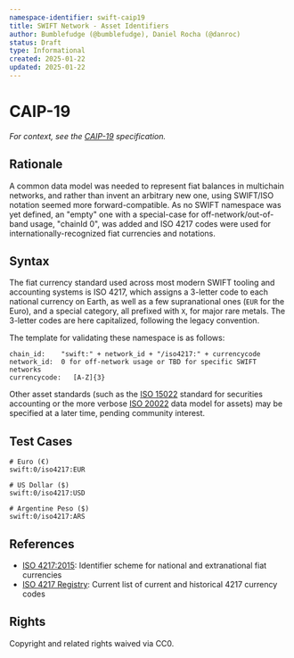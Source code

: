 ```yaml
---
namespace-identifier: swift-caip19
title: SWIFT Network - Asset Identifiers
author: Bumblefudge (@bumblefudge), Daniel Rocha (@danroc)
status: Draft
type: Informational
created: 2025-01-22
updated: 2025-01-22
---
```


# CAIP-19

*For context, see the [CAIP-19][] specification.*

## Rationale

A common data model was needed to represent fiat balances in multichain networks, and rather than invent an arbitrary new one, using SWIFT/ISO notation seemed more forward-compatible.
As no SWIFT namespace was yet defined, an "empty" one with a special-case for off-network/out-of-band usage, "chainId 0", was added and ISO 4217 codes were used for internationally-recognized fiat currencies and notations.

## Syntax

The fiat currency standard used across most modern SWIFT tooling and accounting systems is ISO 4217, which assigns a 3-letter code to each national currency on Earth, as well as a few supranational ones (`EUR` for the Euro), and a special category, all prefixed with `X`, for major rare metals.
The 3-letter codes are here capitalized, following the legacy convention.

The template for validating these namespace is as follows:
```
chain_id:    "swift:" + network_id + "/iso4217:" + currencycode
network_id:  0 for off-network usage or TBD for specific SWIFT networks
currencycode:   [A-Z]{3}
```

Other asset standards (such as the [ISO 15022] standard for securities accounting or the more verbose [ISO 20022] data model for assets) may be specified at a later time, pending community interest.

## Test Cases

```
# Euro (€)
swift:0/iso4217:EUR

# US Dollar ($)
swift:0/iso4217:USD

# Argentine Peso ($)
swift:0/iso4217:ARS

```

## References

- [ISO 4217:2015][]: Identifier scheme for national and extranational fiat currencies
- [ISO 4217 Registry][]: Current list of current and historical 4217 currency codes

[CAIP-2]: https://github.com/ChainAgnostic/CAIPs/blob/master/CAIPs/caip-2.md
[CAIP-19]: https://github.com/ChainAgnostic/CAIPs/blob/master/CAIPs/caip-19.md
[ISO 4217:2015]: https://www.iso.org/standard/64758.html
[ISO 4217 Registry]: https://www.iso.org/iso-4217-currency-codes.html
[ISO 15022]: https://www.iso20022.org/welcome-iso-15022
[ISO 20022]: https://www.iso20022.org/

## Rights

Copyright and related rights waived via CC0.
